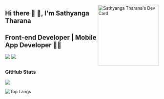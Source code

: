 <a href="https://app.daily.dev/stharana"><img src="https://api.daily.dev/devcards/0b3757630a3f4fd7b8d8f2cdb7da39a8.png?r=ncv" align='right' width="200" alt="Sathyanga Tharana's Dev Card"/></a>

## Hi there 👋 🙏, I'm Sathyanga Tharana 
## Front-end Developer | Mobile App Developer 👨‍💻

[![](https://img.shields.io/badge/LinkedIn-stharana-blue)](https://www.linkedin.com/in/stharana/)
[![](https://img.shields.io/badge/Gmail-stharana@gmail.com-red)](mailto:stharana2013@gmail.com)

## <h3 align="left">GitHub Stats</h3>

<a href="">
  <img align="centre" src="https://github-readme-stats.vercel.app/api?username=stharana&count_private=true&include_all_commits=true&show_icons=true&title_color=007bff&text_color=e7e7e7&icon_color=007bff&bg_color=171c28" />
<a />

![Top Langs](https://github-readme-stats.vercel.app/api/top-langs/?username=stharana&layout=compact&title_color=007bff&text_color=e7e7e7&icon_color=007bff&bg_color=171c28)

